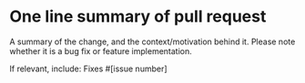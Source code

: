 # One line summary of pull request

A summary of the change, and the context/motivation behind it. Please note whether it is a bug fix or feature implementation.

If relevant, include: Fixes #[issue number]
